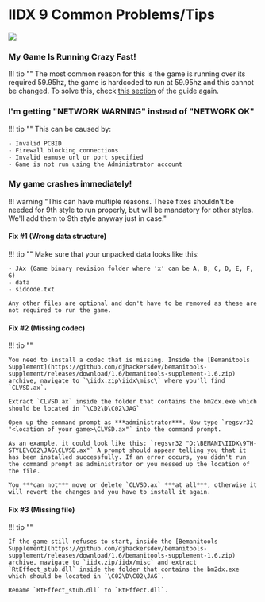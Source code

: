 # IIDX 9 Common Problems/Tips

<img src="/img/iidx9/9_logo.png">

### My Game Is Running Crazy Fast!

!!! tip ""
	The most common reason for this is the game is running over its required 59.95hz, the game is hardcoded to run at 59.95hz and this cannot be changed. To solve this, check [this section](/games/iidx9/setup/#final-steps-and-setting-up-the-game) of the guide again.

### I'm getting "NETWORK WARNING" instead of "NETWORK OK"

!!! tip ""
	This can be caused by:

	- Invalid PCBID
	- Firewall blocking connections
	- Invalid eamuse url or port specified
	- Game is not run using the Administrator account 

### My game crashes immediately!

!!! warning "This can have multiple reasons. These fixes shouldn't be needed for 9th style to run properly, but will be mandatory for other styles. We'll add them to 9th style anyway just in case."

#### Fix #1 (Wrong data structure)

!!! tip ""
	Make sure that your unpacked data looks like this:

	- JAx (Game binary revision folder where 'x' can be A, B, C, D, E, F, G)
	- data
	- sidcode.txt
	
	Any other files are optional and don't have to be removed as these are not required to run the game.

#### Fix #2 (Missing codec)

!!! tip ""

	You need to install a codec that is missing. Inside the [Bemanitools Supplement](https://github.com/djhackersdev/bemanitools-supplement/releases/download/1.6/bemanitools-supplement-1.6.zip) archive, navigate to `\iidx.zip\iidx\misc\` where you'll find `CLVSD.ax`.

	Extract `CLVSD.ax` inside the folder that contains the bm2dx.exe which should be located in `\C02\D\C02\JAG`

	Open up the command prompt as ***administrator***. Now type `regsvr32 "<location of your game>\CLVSD.ax"` into the command prompt.

	As an example, it could look like this: `regsvr32 "D:\BEMANI\IIDX\9TH-STYLE\C02\JAG\CLVSD.ax"` A prompt should appear telling you that it has been installed successfully. If an error occurs, you didn't run the command prompt as administrator or you messed up the location of the file.

	You ***can not*** move or delete `CLVSD.ax` ***at all***, otherwise it will revert the changes and you have to install it again.

#### Fix #3 (Missing file)

!!! tip ""
	
	If the game still refuses to start, inside the [Bemanitools Supplement](https://github.com/djhackersdev/bemanitools-supplement/releases/download/1.6/bemanitools-supplement-1.6.zip) archive, navigate to `iidx.zip/iidx/misc` and extract `RtEffect_stub.dll` inside the folder that contains the bm2dx.exe which should be located in `\C02\D\C02\JAG`.

	Rename `RtEffect_stub.dll` to `RtEffect.dll`.